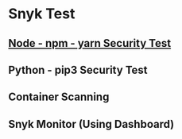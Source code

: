 # Snyk Test
## [Node - npm - yarn Security Test](NodeProjects.md)


## Python - pip3 Security Test


## Container Scanning


## Snyk Monitor (Using Dashboard)

